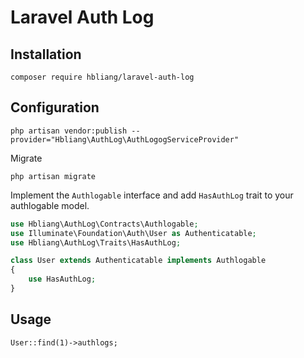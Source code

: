 # Laravel Auth Log

## Installation
`composer require hbliang/laravel-auth-log`

## Configuration
`php artisan vendor:publish --provider="Hbliang\AuthLog\AuthLogogServiceProvider"`

Migrate

`php artisan migrate`

Implement the `Authlogable` interface and add `HasAuthLog` trait to your authlogable model.

```PHP
use Hbliang\AuthLog\Contracts\Authlogable;
use Illuminate\Foundation\Auth\User as Authenticatable;
use Hbliang\AuthLog\Traits\HasAuthLog;

class User extends Authenticatable implements Authlogable
{
    use HasAuthLog;
}
```

## Usage

`User::find(1)->authlogs;`